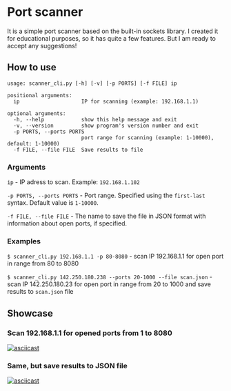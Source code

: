 # Port scanner #
It is a simple port scanner based on the built-in sockets library.
I created it for educational purposes, so it has quite a few features. But I am ready to accept any suggestions!

## How to use ##
```
usage: scanner_cli.py [-h] [-v] [-p PORTS] [-f FILE] ip

positional arguments:
  ip                    IP for scanning (example: 192.168.1.1)

optional arguments:
  -h, --help            show this help message and exit
  -v, --version         show program's version number and exit
  -p PORTS, --ports PORTS
                        port range for scanning (example: 1-10000), default: 1-10000)
  -f FILE, --file FILE  Save results to file
 ```
### Arguments ###
`ip` - IP adress to scan. Example: `192.168.1.102`

`-p PORTS, --ports PORTS` - Port range. Specified using the `first-last` syntax. Default value is `1-10000`.

`-f FILE, --file FILE` - The name to save the file in JSON format with information about open ports, if specified.

### Examples ###
`$ scanner_cli.py 192.168.1.1 -p 80-8080` - scan IP 192.168.1.1 for open port in range from 80 to 8080

`$ scanner_cli.py 142.250.180.238 --ports 20-1000 --file scan.json` - scan IP 142.250.180.23 for open port in range from 20 to 1000 and save results to `scan.json` file

## Showcase ##

### Scan 192.168.1.1 for opened ports from 1 to 8080
[![asciicast](https://asciinema.org/a/DrPtCmGSE6pWWoYKFdwzPymmt.svg)](https://asciinema.org/a/DrPtCmGSE6pWWoYKFdwzPymmt)
### Same, but save results to JSON file ###
[![asciicast](https://asciinema.org/a/6nJ3YnF6rm4Mq3mqi4vqIzZHX.svg)](https://asciinema.org/a/6nJ3YnF6rm4Mq3mqi4vqIzZHX)